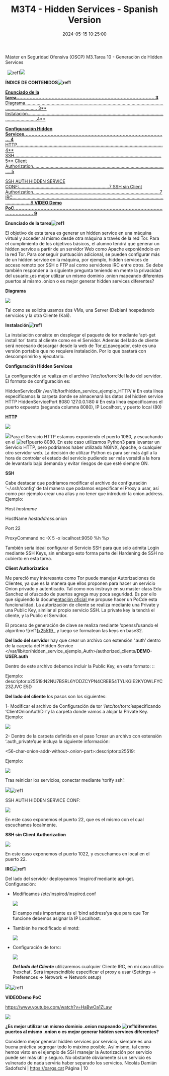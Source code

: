 ﻿---
layout: post
title: "M3T4 - Hidden Services - Spanish Version"
date: 2024-05-15 10:25:00 
categories:
    - posts
tags:
    - Master
    - Home_work
    - M3
    - tor
    - darkweb
    - es
---

Máster en Seguridad Ofensiva (OSCP) M3.Tarea 10 - Generación de Hidden Services

` `![ref1]![](Aspose.Words.d7244229-1aea-419b-9a56-d93b3792d75a.002.png)

**ÍNDICE DE CONTENIDOS![ref1]**

[**Enunciado de la tarea.............................................................................................. 3** ](#_page2_x72.00_y72.00)[Diagrama...................................................................................................................................... 3** ](#_page2_x72.00_y321.00)[Instalación....................................................................................................................................4**](#_page3_x72.00_y72.00)

[**Configuración Hidden Services................................................................................................. 4** ](#_page3_x72.00_y188.25)[HTTP...................................................................................................................4** ](#_page3_x72.00_y381.75)[SSH.................................................................................................................... 5** ](#_page4_x72.00_y212.25)[Client Authorization............................................................................................................5](#_page4_x72.00_y492.75)

[SSH AUTH HIDDEN SERVICE CONF:.......................................................................7 ](#_page6_x72.00_y240.00)[SSH sin Client Authorization....................................................................................................7 ](#_page6_x72.00_y372.00)[IRC...........................................................................................................................................8 ](#_page7_x72.00_y72.00)[**VIDEO Demo PoC........................................................................................................................ 9**](#_page8_x72.00_y417.75)

<a name="_page2_x72.00_y72.00"></a>**Enunciado de la tarea![ref1]**

El objetivo de esta tarea es generar un hidden service en una máquina virtual y acceder al mismo desde otra máquina a través de la red Tor. Para el cumplimiento de los objetivos básicos, el alumno tendrá que generar un hidden service a partir de un servidor Web como Apache exponiéndolo en la red Tor. Para conseguir puntuación adicional, se pueden configurar más de un hidden service en la máquina, por ejemplo, hidden services de acceso remoto por SSH o FTP así como servidores IRC entre otros. Se debe también responder a la siguiente pregunta teniendo en mente la privacidad del usuario:¿es mejor utilizar un mismo dominio .onion mapeando diferentes puertos al mismo .onion o es mejor generar hidden services diferentes?

<a name="_page2_x72.00_y321.00"></a>**Diagrama**

![](Aspose.Words.d7244229-1aea-419b-9a56-d93b3792d75a.003.png)

Tal como se solicita usamos dos VMs, una Server (Debian) hospedando servicios y la otra Cliente (Kali).

<a name="_page3_x72.00_y72.00"></a>**Instalación![ref1]**

La instalación consiste en desplegar el paquete de tor mediante ‘ apt-get install tor’ tanto al cliente como en el Servidor. Además del lado de cliente será necesario descargar desde la web de Tor[ el n](https://www.torproject.org)avegador, este es una versión portable que no requiere instalación. Por lo que bastará con descomprimirlo y ejecutarlo.

<a name="_page3_x72.00_y188.25"></a>**Configuración Hidden Services**

La configuración se realiza en el archivo ‘/etc/tor/torrc’del lado del servidor. El formato de configuración es:

HiddenServiceDir /var/lib/tor/hidden\_service\_ejemplo\_HTTP/ # En esta línea especificamos la carpeta donde se almacenará los datos del hidden service HTTP HiddenServicePort 8080 127.0.0.1:80 # En esta línea especificamos el puerto expuesto (segunda columna 8080), IP Localhost, y puerto local (80)

<a name="_page3_x72.00_y381.75"></a>**HTTP**

![](Aspose.Words.d7244229-1aea-419b-9a56-d93b3792d75a.004.png)

![](Aspose.Words.d7244229-1aea-419b-9a56-d93b3792d75a.005.jpeg)Para el Servicio HTTP estamos exponiendo el puerto 1080, y escuchando en el ![ref1]puerto 8080. En este caso utilizamos Python3 para levantar un Servicio HTTP, pero podríamos haber utilizado NGINX, Apache, o cualquier otro servidor web. La decisión de utilizar Python es para ser más ágil a la hora de controlar el estado del servicio pudiendo ser más versátil a la hora de levantarlo bajo demanda y evitar riesgos de que esté siempre ON.

<a name="_page4_x72.00_y212.25"></a>**SSH**

Cabe destacar que podriamos modificar el archivo de configuración ‘~/.ssh/config‘ de tal manera que podamos especificar el Proxy a usar, así como por ejemplo crear una alias y no tener que introducir la onion.address. Ejemplo:

Host *hostname*

HostName *hostaddress*.onion

Port 22

ProxyCommand nc -X 5 -x localhost:9050 %h %p

También sería ideal configurar el Servicio SSH para que solo admita Login mediante SSH Keys, sin embargo esto forma parte del Hardening de SSH no cubierto en esta tarea.

<a name="_page4_x72.00_y492.75"></a>**Client Authorization**

Me pareció muy interesante como Tor puede manejar Autorizaciones de Clientes, ya que es la manera que ellos proponen para hacer un servicio Onion privado y autenticado. Tal como nos instruyó en su master class Edu Sanchez el ofuscado de puertos agrega muy poca seguridad. Es por ello que siguiendo la docum[entación oficial ](https://community.torproject.org/onion-services/advanced/client-auth/)me propuse hacer un PoCde esta funcionalidad. La autorización de cliente se realiza mediante una Private y una Public Key, similar al propio servicio SSH. La private key la tendrá el cliente, y la Public el Servidor.

El proceso de generación de clave se realiza mediante ‘openssl’usando el algoritmo ![ref1][x25519 ,](https://en.wikipedia.org/wiki/Curve25519) y luego se formatean las keys en base32.

**Del lado del servidor** hay que crear un archivo con extensión ‘.auth’ dentro de la carpeta del Hidden Service </var/lib/tor/hidden\_service\_ejemplo\_Auth>/authorized\_clients/**DEMO-USER.auth**

Dentro de este archivo debemos incluir la Public Key, en este formato: <auth-type>:<key-type>:<base32-encoded-public-key>

Ejemplo: descriptor:x25519:N2NU7BSRL6YODZCYPN4CREB54TYLKGIE2KYO WLFYC23ZJVC E5D 

**Del lado del cliente** los pasos son los siguientes:

1- Modificar el archivo de Configuración de tor ‘/etc/tor/torrc’especificando ‘ClientOnionAuthDir’y la carpeta donde vamos a alojar la Private Key. Ejemplo:

![](Aspose.Words.d7244229-1aea-419b-9a56-d93b3792d75a.006.png)

2- Dentro de la carpeta definida en el paso 1crear un archivo con extensión ‘.auth\_private’que incluya la siguiente información:

<56-char-onion-addr-without-.onion-part>:descriptor:x25519:<x25519 private key in base32>

Ejemplo:

![](Aspose.Words.d7244229-1aea-419b-9a56-d93b3792d75a.007.png)

Tras reiniciar los servicios, conectar mediante ‘torify ssh’:

![](Aspose.Words.d7244229-1aea-419b-9a56-d93b3792d75a.008.jpeg)![ref1]

<a name="_page6_x72.00_y240.00"></a>SSH AUTH HIDDEN SERVICE CONF:

![](Aspose.Words.d7244229-1aea-419b-9a56-d93b3792d75a.009.png)

En este caso exponemos el puerto 22, que es el mismo con el cual escuchamos localmente.

<a name="_page6_x72.00_y372.00"></a>**SSH sin Client Authorization**

![](Aspose.Words.d7244229-1aea-419b-9a56-d93b3792d75a.010.png)

En este caso exponemos el puerto 1022, y escuchamos en local en el puerto 22.

<a name="_page7_x72.00_y72.00"></a>**IRC![ref1]**

Del lado del servidor deployeamos ‘inspircd’mediante apt-get. Configuración:

- Modificamos /etc/inspircd/inspircd.conf

  ![](Aspose.Words.d7244229-1aea-419b-9a56-d93b3792d75a.011.jpeg)

  El campo más importante es el ‘bind address’ya que para que Tor funcione debemos asignar la IP Localhost.

- También he modificado el motd:

  ![](Aspose.Words.d7244229-1aea-419b-9a56-d93b3792d75a.012.png)

- Configuración de torrc:

  ![](Aspose.Words.d7244229-1aea-419b-9a56-d93b3792d75a.013.png)

  ***Del lado del Cliente*** utilizaremos cualquier Cliente IRC, en mi caso utilizo ‘hexchat’. Será imprescindible especificar el proxy a usar (Settings -> Preferences -> Network -> Network setup)

![](Aspose.Words.d7244229-1aea-419b-9a56-d93b3792d75a.014.jpeg)![ref1]

<a name="_page8_x72.00_y417.75"></a>**VIDEODemo PoC**

<https://www.youtube.com/watch?v=HaBwOa1ZLaw>

![](Aspose.Words.d7244229-1aea-419b-9a56-d93b3792d75a.015.jpeg)

**¿Es mejor utilizar un mismo dominio .onion mapeando ![ref1]diferentes puertos al mismo .onion o es mejor generar hidden services diferentes?**

Considero mejor generar hidden services por servicio, siempre es una buena práctica segregar todo lo máximo posible. Así mismo, tal como hemos visto en el ejemplo de SSH manejar la Autorización por servicio puede ser más útil y seguro. No obstante obviamente si un servicio es vulnerado de nada serviría haber separado los servicios.
Nicolás Damián Sadofschi | https://xargs.cat Página | 10

[ref1]: Aspose.Words.d7244229-1aea-419b-9a56-d93b3792d75a.001.png

